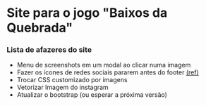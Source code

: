 # Site para o jogo "Baixos da Quebrada"

### Lista de afazeres do site
- Menu de screenshots em um modal ao clicar numa imagem
- Fazer os ícones de redes sociais pararem antes do footer [(ref)](https://css-tricks.com/styling-based-on-scroll-position/)
- Trocar CSS customizado por imagens
- Vetorizar Imagem do instagram
- Atualizar o bootstrap (ou esperar a próxima versão)